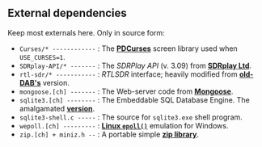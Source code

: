 ## External dependencies

Keep most externals here. Only in source form:
 * `Curses/* ------------` : The **[PDCurses](https://github.com/wmcbrine/PDCurses)** screen library used when `USE_CURSES=1`.
 * `SDRplay-API/* -------` : The *SDRPlay API* (v. 3.09) from **[SDRplay Ltd](https://www.sdrplay.com/)**.
 * `rtl-sdr/* -----------` : *RTLSDR* interface; heavily modified from **[old-DAB's](https://github.com/old-dab/rtlsdr/blob/master/src/)** version.
 * `mongoose.[ch] -------` : The Web-server code from **[Mongoose](https://www.cesanta.com/)**.
 * `sqlite3.[ch] --------` : The Embeddable SQL Database Engine. The amalgamated **[version](http://www.sqlite.org)**.
 * `sqlite3-shell.c -----` : The source for `sqlite3.exe` shell program.
 * `wepoll.[ch] ---------` : **[Linux `epoll()`](https://github.com/piscisaureus/wepoll)** emulation for Windows.
 * `zip.[ch] + miniz.h --` : A portable simple **[zip library](https://github.com/kuba--/zip)**.
